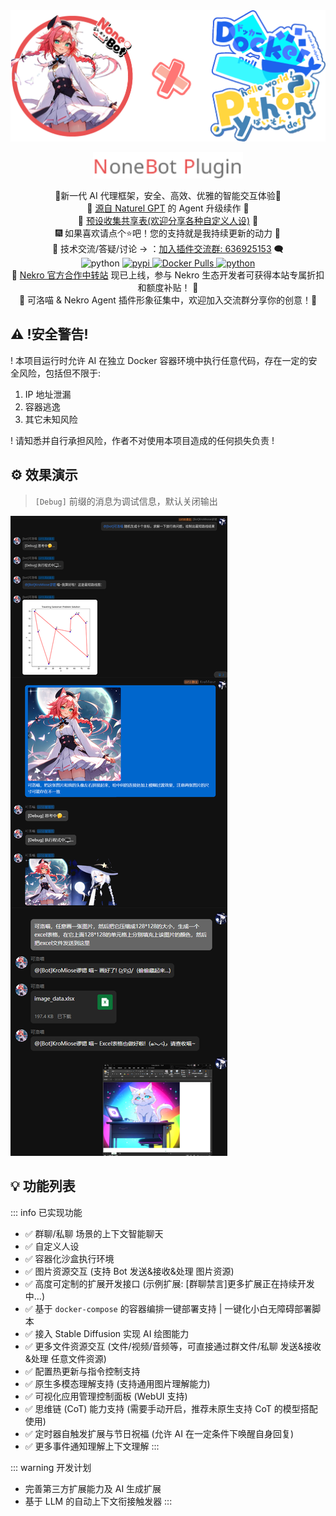 <div align="center">
  <a href="https://v2.nonebot.dev/store"><img src="./images/home/NA_logo.png" width="1024" alt="NoneBotPluginLogo"></a><br>
  <p><img src="./images/home/NoneBotPlugin.svg" width="240" alt="NoneBotPluginText"></p>
</div>
<div align="center">🎉新一代 AI 代理框架，安全、高效、优雅的智能交互体验🎉<br/>
  🎉 <a href="https://github.com/KroMiose/nonebot_plugin_naturel_gpt">源自 Naturel GPT</a> 的 Agent 升级续作 🌈<br/>
  🧬 <a href="https://docs.google.com/spreadsheets/d/1JQNmVH-vlDn2uEPwkjv3iN-zn0PHpQ7RGbgA5T3fxOA/edit?usp=sharing">预设收集共享表(欢迎分享各种自定义人设)</a> 🧬 <br/>
  🎆 如果喜欢请点个⭐吧！您的支持就是我持续更新的动力 🎉<br/>
  💬 技术交流/答疑/讨论 -> ：<a href="https://jq.qq.com/?_wv=1027&k=71t9iCT7">加入插件交流群: 636925153</a> 🗨️ <br/>
  <img src="https://img.shields.io/badge/python-3.9+-6a9.svg" alt="python">
  <a href="https://pypi.python.org/pypi/nekro-agent" target="_blank">
    <img src="https://img.shields.io/pypi/v/nekro-agent.svg" alt="pypi">
  </a>
  <a href="https://hub.docker.com/u/kromiose" target="_blank">
    <img alt="Docker Pulls" src="https://img.shields.io/docker/pulls/kromiose/nekro-agent?color=%20%23EA5252">
  </a>
  <a href="https://jq.qq.com/?_wv=1027&k=71t9iCT7" target="_blank">
    <img src="https://img.shields.io/badge/加入交流群-636925153-c42.svg" alt="python">
  </a>
  <br/>
  📢 <a href="https://api.nekro.top">Nekro 官方合作中转站</a> 现已上线，参与 Nekro 生态开发者可获得本站专属折扣和额度补贴！ 📢 <br/>
  🌟 可洛喵 & Nekro Agent 插件形象征集中，欢迎加入交流群分享你的创意！🌟<br/>
</div>

## ⚠ !安全警告!

! 本项目运行时允许 AI 在独立 Docker 容器环境中执行任意代码，存在一定的安全风险，包括但不限于:

1. IP 地址泄漏
2. 容器逃逸
3. 其它未知风险

! 请知悉并自行承担风险，作者不对使用本项目造成的任何损失负责 !

## ⚙️ 效果演示

> `[Debug]` 前缀的消息为调试信息，默认关闭输出

![demo](./images/home/demo_py_code.png)

## 💡 功能列表

::: info 已实现功能
- ✅ 群聊/私聊 场景的上下文智能聊天
- ✅ 自定义人设
- ✅ 容器化沙盒执行环境
- ✅ 图片资源交互 (支持 Bot 发送&接收&处理 图片资源)
- ✅ 高度可定制的扩展开发接口 (示例扩展: [群聊禁言]更多扩展正在持续开发中...)
- ✅ 基于 `docker-compose` 的容器编排一键部署支持 | 一键化小白无障碍部署脚本
- ✅ 接入 Stable Diffusion 实现 AI 绘图能力
- ✅ 更多文件资源交互 (文件/视频/音频等，可直接通过群文件/私聊 发送&接收&处理 任意文件资源)
- ✅ 配置热更新与指令控制支持
- ✅ 原生多模态理解支持 (支持通用图片理解能力)
- ✅ 可视化应用管理控制面板 (WebUI 支持)
- ✅ 思维链 (CoT) 能力支持 (需要手动开启，推荐未原生支持 CoT 的模型搭配使用)
- ✅ 定时器自触发扩展与节日祝福 (允许 AI 在一定条件下唤醒自身回复)
- ✅ 更多事件通知理解上下文理解
:::

::: warning 开发计划
- 完善第三方扩展能力及 AI 生成扩展
- 基于 LLM 的自动上下文衔接触发器
:::
